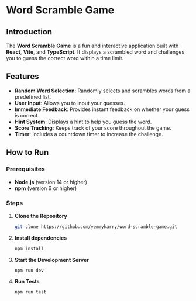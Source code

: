 # Word Scramble Game

## Introduction

The **Word Scramble Game** is a fun and interactive application built with **React**, **Vite**, and **TypeScript**. It displays a scrambled word and challenges you to guess the correct word within a time limit.

## Features

- **Random Word Selection**: Randomly selects and scrambles words from a predefined list.
- **User Input**: Allows you to input your guesses.
- **Immediate Feedback**: Provides instant feedback on whether your guess is correct.
- **Hint System**: Displays a hint to help you guess the word.
- **Score Tracking**: Keeps track of your score throughout the game.
- **Timer**: Includes a countdown timer to increase the challenge.

## How to Run

### Prerequisites

- **Node.js** (version 14 or higher)
- **npm** (version 6 or higher)

### Steps

1. **Clone the Repository**

   ```bash
   git clone https://github.com/yemmyharry/word-scramble-game.git


2. **Install dependencies**

   ```bash
   npm install

3. **Start the Development Server**

   ```bash
   npm run dev

4. **Run Tests**

   ```bash
   npm run test

